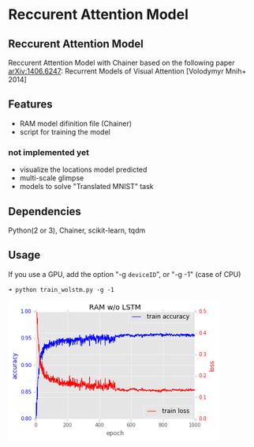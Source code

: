 # Reccurent Attention Model

## Reccurent Attention Model
Reccurent Attention Model with Chainer based on the following paper  
[arXiv:1406.6247](http://arxiv.org/abs/1406.6247): Recurrent Models of Visual Attention [Volodymyr Mnih+ 2014]  

## Features  

* RAM model difinition file (Chainer)  
* script for training the model  

### not implemented yet  

* visualize the locations model predicted  
* multi-scale glimpse  
* models to solve "Translated MNIST" task  

## Dependencies  
Python(2 or 3), Chainer, scikit-learn, tqdm  

## Usage  
If you use a GPU, add the option "-g `deviceID`", or "-g -1" (case of CPU)  

```shellsession
➜ python train_wolstm.py -g -1  
```

![loss and accuracy](figure/ram_wolstm_log.png)


